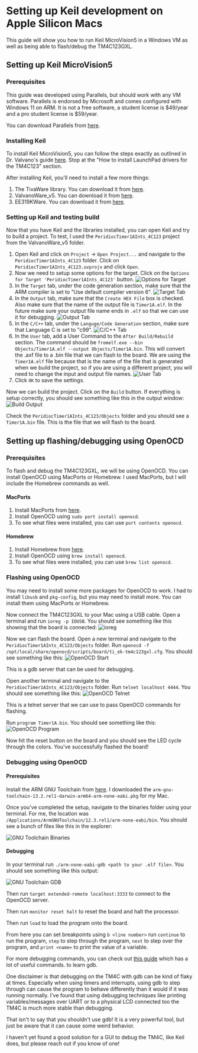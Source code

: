 # Setting up Keil development on Apple Silicon Macs
This guide will show you how to run Keil MicroVision5 in a Windows VM as well as being able to flash/debug the TM4C123GXL.

## Setting up Keil MicroVision5

### Prerequisites
This guide was developed using Parallels, but should work with any VM software. Parallels is endorsed by Microsoft and comes configured with Windows 11 on ARM. It is not a free software, a student license is $49/year and a pro student license is $59/year.

You can download Parallels from [here](https://www.parallels.com/products/desktop/download/).

### Installing Keil
To install Keil MicroVision5, you can follow the steps exactly as outlined in Dr. Valvano's guide [here](https://users.ece.utexas.edu/~valvano/EE445L/downloads.htm#Keil). Stop at the "How to install LaunchPad drivers for the TM4C123" section.

After installing Keil, you'll need to install a few more things:

1. The TivaWare library. You can download it from [here](http://www.ti.com/tool/sw-tm4c).
2. ValvanoWare_v5. You can download it from [here](http://users.ece.utexas.edu/~valvano/arm/ValvanoWareTM4C123v5.zip).
3. EE319KWare. You can download it from [here](http://users.ece.utexas.edu/%7Evalvano/Volume1/EE319K_Install.exe).

### Setting up Keil and testing build
Now that you have Keil and the libraries installed, you can open Keil and try to build a project. To test, I used the `PeridiocTimer1AInts_4C123` project from the ValvanoWare_v5 folder. 

1. Open Keil and click on `Project` -> `Open Project...` and navigate to the `PeridiocTimer1AInts_4C123` folder. Click on `PeridiocTimer1AInts_4C123.uvprojx` and click `Open`.
2. Now we need to setup some options for the target. Click on the `Options for Target 'PeridiocTimer1AInts_4C123'` button. 
![Options for Target](./assets/OptionsForTarget.png)
3. In the `Target` tab, under the code generation section, make sure that the ARM compiler is set to "Use default compiler version 6".
![Target Tab](./assets/TargetTab.png)
4. In the `Output` tab, make sure that the `Create HEX File` box is checked. Also make sure that the name of the output file is `Timer1A.elf`. In the future make sure your output file name ends in `.elf` so that we can use it for debugging.
![Output Tab](./assets/OutputTab.png)
5. In the `C/C++` tab, under the `Languge/Code Generation` section, make sure that Language C is set to "c99".
![C/C++ Tab](./assets/CCTab.png)
6. In the `User` tab, add a User Command to the `After Build/Rebuild` section. The command should be `fromelf.exe --bin Objects/Timer1A.elf --output Objects/Timer1A.bin`. This will convert the .axf file to a .bin file that we can flash to the board. We are using the `Timer1A.elf` file because that is the name of the file that is generated when we build the project, so if you are using a different project, you will need to change the input and output file names.
![User Tab](./assets/UserTab.png)
7. Click `OK` to save the settings.

Now we can build the project. Click on the `Build` button. If everything is setup correctly, you should see something like this in the output window:
![Build Output](./assets/BuildOutput.png)

Check the `PeridiocTimer1AInts_4C123/Objects` folder and you should see a `Timer1A.bin` file. This is the file that we will flash to the board.

## Setting up flashing/debugging using OpenOCD

### Prerequisites
To flash and debug the TM4C123GXL, we will be using OpenOCD. You can install OpenOCD using MacPorts or Homebrew. I used MacPorts, but I will include the Homebrew commands as well.

#### MacPorts
1. Install MacPorts from [here](https://www.macports.org/install.php).
2. Install OpenOCD using `sudo port install openocd`.
3. To see what files were installed, you can use `port contents openocd`.

#### Homebrew
1. Install Homebrew from [here](https://brew.sh/).
2. Install OpenOCD using `brew install openocd`.
3. To see what files were installed, you can use `brew list openocd`.

### Flashing using OpenOCD
You may need to install some more packages for OpenOCD to work. I had to install `libusb` and `pkg-config`, but you may need to install more. You can install them using MacPorts or Homebrew.

Now connect the TM4C123GXL to your Mac using a USB cable. Open a terminal and run `ioreg -p IOUSB`. You should see something like this showing that the board is connected:
![ioreg](./assets/ioreg.png)

Now we can flash the board. Open a new terminal and navigate to the `PeridiocTimer1AInts_4C123/Objects` folder. Run `openocd -f /opt/local/share/openocd/scripts/board/ti_ek-tm4c123gxl.cfg`. You should see something like this:
![OpenOCD Start](./assets/OpenOCDStart.png)

This is a gdb server that can be used for debugging.

Open another terminal and navigate to the `PeridiocTimer1AInts_4C123/Objects` folder. Run `telnet localhost 4444`. You should see something like this:
![OpenOCD Telnet](./assets/OpenOCDTelnet.png)

This is a telnet server that we can use to pass OpenOCD commands for flashing.

Run `program Timer1A.bin`. You should see something like this:
![OpenOCD Program](./assets/OpenOCDProgram.png)

Now hit the reset button on the board and you should see the LED cycle through the colors. You've successfully flashed the board!

### Debugging using OpenOCD

#### Prerequisites

Install the ARM GNU Toolchain from [here](https://developer.arm.com/downloads/-/arm-gnu-toolchain-downloads). I downloaded the `arm-gnu-toolchain-13.2.rel1-darwin-arm64-arm-none-eabi.pkg` for my Mac.

Once you've completed the setup, navigate to the binaries folder using your terminal. For me, the location was `/Applications/ArmGNUToolchain/12.3.rel1/arm-none-eabi/bin`. You should see a bunch of files like this in the explorer:

![GNU Toolchain Binaries](./assets/Binaries.png)

#### Debugging

In your terminal run `./arm-none-eabi-gdb <path to your .elf file>`. You should see something like this output:

![GNU Toolchain GDB](./assets/GDB.png)

Then run `target extended-remote localhost:3333` to connect to the OpenOCD server.

Then run `monitor reset halt` to reset the board and halt the processor.

Then run `load` to load the program onto the board.

From here you can set breakpoints using `b <line number>` run `continue` to run the program, `step` to step through the program, `next` to step over the program, and `print <name>` to print the value of a variable.

For more debugging commands, you can check out [this guide](https://cs.baylor.edu/~donahoo/tools/gdb/tutorial.html) which has a lot of useful commands. to learn gdb.

One disclaimer is that debugging on the TM4C with gdb can be kind of flaky at times. Especially when using timers and interrupts, using gdb to step through can cause the program to behave differently than it would if it was running normally. I've found that using debugging techniques like printing variables/messages over UART or to a physical LCD connected too the TM4C is much more stable than debugging. 

That isn't to say that you shouldn't use gdb! It is a very powerful tool, but just be aware that it can cause some weird behavior.

I haven't yet found a good solution for a GUI to debug the TM4C, like Keil does, but please reach out if you know of one!